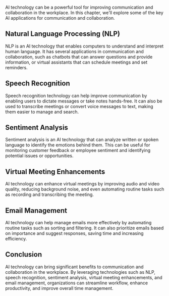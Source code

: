 
AI technology can be a powerful tool for improving communication and collaboration in the workplace. In this chapter, we'll explore some of the key AI applications for communication and collaboration.

Natural Language Processing (NLP)
---------------------------------

NLP is an AI technology that enables computers to understand and interpret human language. It has several applications in communication and collaboration, such as chatbots that can answer questions and provide information, or virtual assistants that can schedule meetings and set reminders.

Speech Recognition
------------------

Speech recognition technology can help improve communication by enabling users to dictate messages or take notes hands-free. It can also be used to transcribe meetings or convert voice messages to text, making them easier to manage and search.

Sentiment Analysis
------------------

Sentiment analysis is an AI technology that can analyze written or spoken language to identify the emotions behind them. This can be useful for monitoring customer feedback or employee sentiment and identifying potential issues or opportunities.

Virtual Meeting Enhancements
----------------------------

AI technology can enhance virtual meetings by improving audio and video quality, reducing background noise, and even automating routine tasks such as recording and transcribing the meeting.

Email Management
----------------

AI technology can help manage emails more effectively by automating routine tasks such as sorting and filtering. It can also prioritize emails based on importance and suggest responses, saving time and increasing efficiency.

Conclusion
----------

AI technology can bring significant benefits to communication and collaboration in the workplace. By leveraging technologies such as NLP, speech recognition, sentiment analysis, virtual meeting enhancements, and email management, organizations can streamline workflow, enhance productivity, and improve overall time management.
